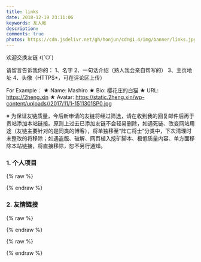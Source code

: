 ```yaml
---
title: links
date: 2018-12-19 23:11:06
keywords: 友人帐
description: 
comments: true
photos: https://cdn.jsdelivr.net/gh/honjun/cdn@1.4/img/banner/links.jpg
---
```

欢迎交换友链 ꉂ(ˊᗜˋ)

请留言告诉我你的：
  1、名字
  2、一句话介绍（熟人我会亲自帮写的）
  3、主页地址
  4、头像（HTTPS*，可在评论区上传）

For Example：
  ★ Name: Mashiro
  ★ Bio: 樱花庄的白猫
  ★ URL: https://2heng.xin
  ★ Avatar: https://static.2heng.xin/wp-content/uploads//2017/11/1-1511301SP0.jpg

※ 为保证友链质量，今后新申请的友链将经过筛选，请在收到我的回复邮件后再于贵站添加本站链接。原则上过去已添加友链不会轻易删除，如遇死链、改变网站用途（友链主要针对的是同类的博客），将单独移至“阵亡将士”分类中，下次清理时未整改的将移除；如遇盗版、破解、网页植入挖矿脚本、极低质量内容、单方面移除本站链接，将直接移除，恕不另行通知。

### 1. 个人项目
{% raw %}<div class="links"><ul class="me link-items fontSmooth"></ul></div>{% endraw %}
### 2. 友情链接
{% raw %}<div class="links"><ul class="friend link-items fontSmooth"></ul></div>{% endraw %}

{% raw %}
<script>
  var links = [
    {
      tpye: 'me',
      url: 'https://shino.cc/fgvf',
      img: 'https://cloud.moezx.cc/Picture/svg/landscape/fields.svg',
      sitename: 'Google',
      linkdes: 'Google 镜像'
    },
    {
      tpye: 'me',
      url: 'https://t.shino.cc',
      img: 'https://cloud.moezx.cc/Picture/svg/landscape/mill.svg',
      sitename: 'Telegram',
      linkdes: 'Telegram 镜像'
    },
    {
      tpye: 'friend',
      url: 'https://www.moezx.cc/',
      img: 'https://cloud.moezx.cc/Picture/svg/landscape2/sea.svg',
      sitename: 'Cloudflare CDN',
      linkdes: 'CNAME免费接入'
    },
    {
      tpye: 'friend',
      url: 'https://www.moezx.cc/',
      img: 'https://cloud.moezx.cc/Picture/svg/landscape/desert.svg',
      sitename: 'Cloudflare CDN',
      linkdes: 'CNAME免费接入'
    }
  ];
  window.onload = function(){
    links.forEach(function(link, i){
      $('.' + link.tpye).append(`<li class="link-item">
        <a class="link-item-inner effect-apollo" href="${link.url}" title="${link.linkdes}" target="_blank" rel="friend">
          <img class="lazyload" onerror="imgError(this,1)" src="${link.img}" >
          <span class="sitename">${link.sitename}</span>
          <div class="linkdes">${link.linkdes}</div>
        </a>
      </li>`)
    })
  }
</script>
{% endraw %}